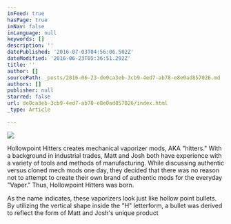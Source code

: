 ```yaml
---
inFeed: true
hasPage: true
inNav: false
inLanguage: null
keywords: []
description: ''
datePublished: '2016-07-03T04:56:06.502Z'
dateModified: '2016-06-23T05:36:51.292Z'
title: ''
author: []
sourcePath: _posts/2016-06-23-de0ca3eb-3cb9-4ed7-ab78-e8e0ad857026.md
authors: []
publisher: null
starred: false
url: de0ca3eb-3cb9-4ed7-ab78-e8e0ad857026/index.html
_type: Article

---
```

![](https://the-grid-user-content.s3-us-west-2.amazonaws.com/bd11439b-acfb-48a0-8650-e9d2e8c7937f.jpg)

Hollowpoint Hitters creates mechanical vaporizer mods, AKA "hitters." With a background in industrial trades, Matt and Josh both have experience with a variety of tools and methods of manufacturing. While discussing authentic versus cloned mech mods one day, they decided that there was no reason not to attempt to create their own brand of authentic mods for the everyday "Vaper." Thus, Hollowpoint Hitters was born.

As the name indicates, these vaporizers look just like hollow point bullets. By utilizing the vertical shape inside the "H" letterform, a bullet was derived to reflect the form of Matt and Josh's unique product